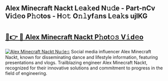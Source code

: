 ## Alex Minecraft Nackt L𝚎a𝚔ed N𝚞𝚍e - Part-nCv Vi𝚍𝚎o P𝚑𝚘tos - H𝚘𝚝 O𝚗𝚕yf𝚊ns L𝚎a𝚔s ujlKG

# <h2><a href="http://kf9l51y.oniu.top/?m=Alex+Minecraft+Nackt">🔗👉 🔴 Alex Minecraft Nackt P𝚑ot𝚘𝚜 V𝚒d𝚎o</a></h2>

[![Alex Minecraft Nackt Nu𝚍e𝚜](https://i.imgur.com/0qMVB7G.gif)](http://kf9l51y.oniu.top/?m=Alex+Minecraft+Nackt)
Social media influencer Alex Minecraft Nackt, known for disseminating dance and lifestyle information, featuring presentations and vlogs. Trailblazing engineer Alex Minecraft Nackt, recognized for their innovative solutions and commitment to progress in the field of engineering.  
